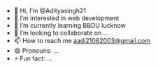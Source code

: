 - 👋 Hi, I’m @Adityasingh21
- 👀 I’m interested in web development
- 🌱 I’m currently learning BBDU lucknow 
- 💞️ I’m looking to collaborate on ...
- 📫 How to reach me aadi21082003@gmail.com
-  😄 Pronouns: ...
- ⚡ Fun fact: ...

<!---
2128Aditya/2128Aditya is a ✨ special ✨ repository because its `README.md` (this file) appears on your GitHub profile.
You can click the Preview link to take a look at your changes.
--->

